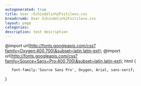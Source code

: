 ```yaml
---
autogenerated: true
title: User ›Schindelin%2Fvitilevu.css
breadcrumb: User Schindelin%2Fvitilevu.css
layout: page
categories: 
description: test description
---
```


@import url(http://fonts.googleapis.com/css?family=Oxygen:400,700\&subset=latin,latin-ext); @import url(http://fonts.googleapis.com/css?family=Source+Sans+Pro:400,700\&subset=latin,latin-ext); html {

`   font-family:'Source Sans Pro', Oxygen, Arial, sans-serif;`

}
